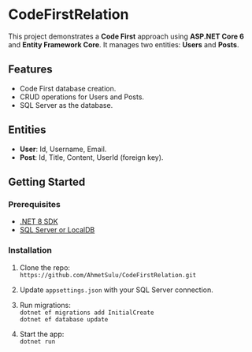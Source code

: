 # CodeFirstRelation

This project demonstrates a **Code First** approach using **ASP.NET Core 6** and **Entity Framework Core**. It manages two entities: **Users** and **Posts**.

## Features
- Code First database creation.
- CRUD operations for Users and Posts.
- SQL Server as the database.

## Entities
- **User**: Id, Username, Email.
- **Post**: Id, Title, Content, UserId (foreign key).

## Getting Started

### Prerequisites
- [.NET 8 SDK](https://dotnet.microsoft.com/download/dotnet/8.0)
- [SQL Server or LocalDB](https://docs.microsoft.com/en-us/sql/database-engine/configure-windows/sql-server-2019-setup?view=sql-server-ver15)

### Installation
1. Clone the repo:  
   `https://github.com/AhmetSulu/CodeFirstRelation.git`

2. Update `appsettings.json` with your SQL Server connection.

3. Run migrations:  
   `dotnet ef migrations add InitialCreate`  
   `dotnet ef database update`

4. Start the app:  
   `dotnet run`
